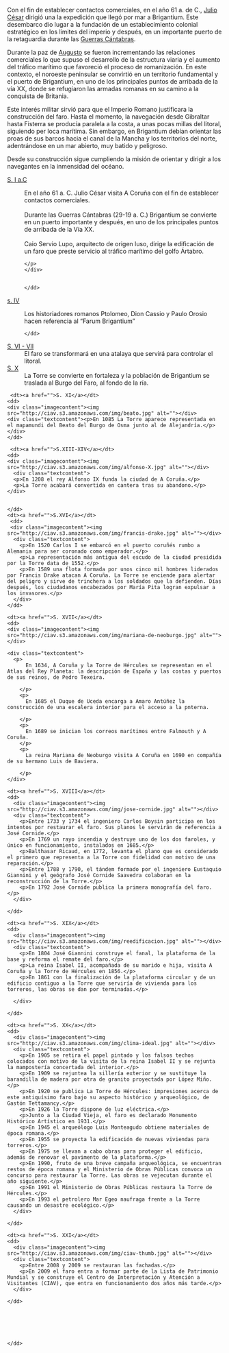 Con el fin de establecer contactos comerciales, en el año 61 a. de C., [Julio César](http://es.wikipedia.org/wiki/Julio_Cesar) dirigió una la expedición que llegó por mar a Brigantium. Este desembarco dio lugar a la fundación de un establecimiento colonial estratégico en los límites del imperio y después, en un importante puerto de la retaguardia durante las [Guerras Cántabras](http://es.wikipedia.org/wiki/Guerras_Cántabras). 

Durante la paz de [Augusto](http://es.wikipedia.org/wiki/César_Augusto) se fueron incrementando las relaciones comerciales lo que supuso el desarrollo de la estructura viaria y el aumento del tráfico marítimo que favoreció el proceso de romanización. En este contexto, el noroeste peninsular se convirtió en un territorio fundamental y el puerto de Brigantium, en uno de los principales puntos de arribada de la vía XX, donde se refugiaron las armadas romanas en su camino a la conquista de Britania. 

Este interés militar sirvió para que el Imperio Romano justificara la construcción del faro. Hasta el momento, la navegación desde Gibraltar hasta Fisterra se producía paralela a la costa, a unas pocas millas del litoral, siguiendo per loca marítima. Sin embargo, en Brigantium debían orientar las proas de sus barcos hacia el canal de la Mancha y los territorios del norte, adentrándose en un mar abierto, muy batido y peligroso. 
    

Desde su construcción sigue cumpliendo la misión de orientar y dirigir a los navegantes en la inmensidad del océano. 

<dl class="accordion">
  <dt><a href="">S. I a.C</a></dt>
    <dd>
    <div class="imagecontent"><img src="http://ciav.s3.amazonaws.com/img/gayo-julio-cesar.jpg" alt=""></div>
    <div class="textcontent">
    <p>
      En el año 61 a. C. Julio César visita A Coruña con el fin de establecer contactos comerciales. <br><br>
      Durante las Guerras Cántabras (29-19 a. C.) Brigantium se convierte en un puerto importante y después, en uno de los principales puntos de arribada de la Vía XX. <br><br>
      Caio Servio Lupo, arquitecto de origen luso, dirige la edificación de un faro que preste servicio al tráfico marítimo del golfo Ártabro.

    </p>
    </div>
    
    
    </dd>



  <dt><a href="">s. IV</a></dt>
    <dd>
    <div class="imagecontent"><img src="http://ciav.s3.amazonaws.com/img/06.png" alt=""></div>
    <div class="textcontent"><p>Los historiadores romanos Ptolomeo, Dion Cassio y Paulo Orosio hacen referencia al “Farum Brigantium”</p></div>

    </dd>

  <dt><a href="">S. VI - VII</a></dt>
    <dd>El faro se transformará en una atalaya que servirá para controlar el litoral.</dd>

   <dt><a href="">S. X</a></dt>
    <dd>La Torre se convierte en fortaleza y la población de Brigantium se traslada al Burgo del Faro, al fondo de la ría.</dd>

     <dt><a href="">S. XI</a></dt>
    <dd>
    <div class="imagecontent"><img src="http://ciav.s3.amazonaws.com/img/beato.jpg" alt=""></div>
    <div class="textcontent"><p>En 1085 La Torre aparece representada en el mapamundi del Beato del Burgo de Osma junto al de Alejandría.</p></div>
    </dd>

     <dt><a href="">S.XIII-XIV</a></dt>
    <dd>
    <div class="imagecontent"><img src="http://ciav.s3.amazonaws.com/img/alfonso-X.jpg" alt=""></div>
      <div class="textcontent">
      <p>En 1208 el rey Alfonso IX funda la ciudad de A Coruña.</p>
      <p>La Torre acabará convertida en cantera tras su abandono.</p>
    </div>
    

    </dd>
    <dt><a href="">S.XVI</a></dt>
     <dd>
     <div class="imagecontent"><img src="http://ciav.s3.amazonaws.com/img/francis-drake.jpg" alt=""></div>
      <div class="textcontent">
        <p>En 1520 Carlos I se embarcó en el puerto coruñés rumbo a Alemania para ser coronado como emperador.</p>
        <p>La representación más antigua del escudo de la ciudad presidida por la Torre data de 1552.</p>
        <p>En 1589 una flota formada por unos cinco mil hombres liderados por Francis Drake atacan A Coruña. La Torre se enciende para alertar del peligro y sirve de trinchera a los soldados que la defienden. Días después, los ciudadanos encabezados por María Pita logran expulsar a los invasores.</p>
      </div>
    </dd>

    <dt><a href="">S. XVII</a></dt>
    <dd>
    <div class="imagecontent"><img src="http://ciav.s3.amazonaws.com/img/mariana-de-neoburgo.jpg" alt=""></div>

    <div class="textcontent">
      <p>
          En 1634, A Coruña y la Torre de Hércules se representan en el Atlas del Rey Planeta: la descripción de España y las costas y puertos de sus reinos, de Pedro Texeira.

        </p>
        <p>
          En 1685 el Duque de Uceda encarga a Amaro Antúñez la construcción de una escalera interior para el acceso a la pnterna.

        </p>
        <p>
          En 1689 se inician los correos marítimos entre Falmouth y A Coruña.
        </p>
        <p>
          La reina Mariana de Neoburgo visita A Coruña en 1690 en compañía de su hermano Luis de Baviera.

        </p>
    </div>

    <dt><a href="">S. XVIII</a></dt>
    <dd>
      <div class="imagecontent"><img src="http://ciav.s3.amazonaws.com/img/jose-cornide.jpg" alt=""></div>
      <div class="textcontent">
        <p>Entre 1733 y 1734 el ingeniero Carlos Boysin participa en los intentos por restaurar el faro. Sus planos le servirán de referencia a José Cornide.</p>
        <p>En 1769 un rayo incendia y destruye uno de los dos faroles, y único en funcionamiento, instalados en 1685.</p>
        <p>Balthasar Ricaud, en 1772, levanta el plano que es considerado el primero que representa a la Torre con fidelidad con motivo de una reparación.</p>
        <p>Entre 1788 y 1790, el tándem formado por el ingeniero Eustaquio Giannini y el geógrafo José Cornide Saavedra colaboran en la reconstrucción de la Torre.</p>
        <p>En 1792 José Cornide publica la primera monografía del faro.</p>
      </div>

    </dd>

    <dt><a href="">S. XIX</a></dt>
    <dd>
      <div class="imagecontent"><img src="http://ciav.s3.amazonaws.com/img/reedificacion.jpg" alt=""></div>
      <div class="textcontent">
        <p>En 1804 José Giannini construye el fanal, la plataforma de la base y reforma el remate del faro.</p>
        <p>La reina Isabel II, acompañada de su marido e hija, visita A Coruña y la Torre de Hércules en 1856.</p>
        <p>En 1861 con la finalización de la plataforma circular y de un edificio contiguo a la Torre que serviría de vivienda para los torreros, las obras se dan por terminadas.</p>

      </div>

    </dd>

    <dt><a href="">S. XX</a></dt>
    <dd>
      <div class="imagecontent"><img src="http://ciav.s3.amazonaws.com/img/clima-ideal.jpg" alt=""></div>
      <div class="textcontent">
        <p>En 1905 se retira el papel pintado y los falsos techos colocados con motivo de la visita de la reina Isabel II y se rejunta la mampostería concertada del interior.</p>
        <p>En 1909 se rejuntea la sillería exterior y se sustituye la barandilla de madera por otra de granito proyectada por López Miño.</p>
        <p>En 1920 se publica La Torre de Hércules: impresiones acerca de este antiquísimo faro bajo su aspecto histórico y arqueológico, de Gastón Tettamancy.</p>
        <p>En 1926 la Torre dispone de luz eléctrica.</p>
        <p>Junto a la Ciudad Vieja, el faro es declarado Monumento Histórico Artístico en 1931.</p>
        <p>En 1945 el arqueólogo Luis Monteagudo obtiene materiales de época romana.</p>
        <p>En 1955 se proyecta la edificación de nuevas viviendas para torreros.</p>
        <p>En 1975 se llevan a cabo obras para proteger el edificio, además de renovar el pavimento de la plataforma.</p>
        <p>En 1990, fruto de una breve campaña arqueológica, se encuentran restos de época romana y el Ministerio de Obras Públicas convoca un concurso para restaurar la Torre. Las obras se vejecutan durante el año siguiente.</p>
        <p>En 1991 el Ministerio de Obras Públicas restaura la Torre de Hércules.</p>
        <p>En 1993 el petrolero Mar Egeo naufraga frente a la Torre causando un desastre ecológico.</p>
      </div>

    </dd>

    <dt><a href="">S. XXI</a></dt>
    <dd>
      <div class="imagecontent"><img src="http://ciav.s3.amazonaws.com/img/ciav-thumb.jpg" alt=""></div>
      <div class="textcontent">
        <p>Entre 2008 y 2009 se restauran las fachadas.</p>
        <p>En 2009 el faro entra a formar parte de la Lista de Patrimonio Mundial y se construye el Centro de Interpretación y Atención a Visitantes (CIAV), que entra en funcionamiento dos años más tarde.</p>
      </div>

    </dd>
      
        
        

      

    </dd>






</dl>